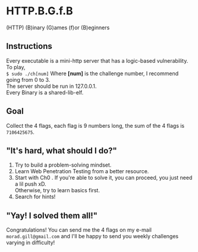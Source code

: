 # HTTP.B.G.f.B
(HTTP) (B)inary (G)ames (f)or (B)eginners

## Instructions
Every executable is a mini-http server that has a logic-based vulnerability. To play,<br>
`$ sudo ./ch[num]` Where **[num]** is the challenge number, I recommend going from 0 to 3.<br>
The server should be run in 127.0.0.1.<br>
Every Binary is a shared-lib-elf.

## Goal
Collect the 4 flags, each flag is 9 numbers long, the sum of the 4 flags is `7106425675`.

## "It's hard, what should I do?"
1. Try to build a problem-solving mindset.
2. Learn Web Penetration Testing from a better resource.
3. Start with Ch0 . If you're able to solve it, you can proceed, you just need a lil push xD.<br>Otherwise, try to learn basics first.
4. Search for hints!

## "Yay! I solved them all!"
Congratulations! You can send me the 4 flags on my e-mail `morad.gill@gmail.com` and I'll be happy to send you weekly challenges varying in difficulty!
